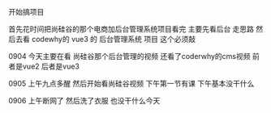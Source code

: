 开始搞项目

首先花时间把尚硅谷的那个电商加后台管理系统项目看完 主要先看后台 走思路 然后去看 codewhy的 vue3 的 后台管理系统 项目 这个必须敲

0904 今天主要在看 尚硅谷那个后台管理的视频 还看了coderwhy的cms视频 前者是vue2 后者是vue3

0905 上午九点多醒 然后开始看尚硅谷视频 下午第一节有课 下午基本没干什么 

0906 上午断网了 然后洗了衣服 也没干什么今天